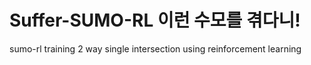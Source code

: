 # Suffer-SUMO-RL 이런 수모를 겪다니!
sumo-rl training 2 way single intersection using reinforcement learning  
